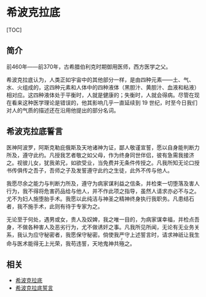 # 希波克拉底

[TOC]

## 简介

前460年——前370年，古希腊伯利克时期御用医师，西方医学之父。

希波克拉底认为，人类正如宇宙中的其他部分一样，是由四种元素——土、气、水、火组成的，这四种元素和人体中的四种液体（黑胆汁、黄胆汁、血液和粘液）相对应。这四种液体处于平衡时，人就是健康的；失衡时，人就会得病。尽管在现在看来这种医学理论是错误的，他其影响几乎一直延续到 19 世纪，时至今日我们对人的气质的描述还在沿用他提出的部分名词。

## 希波克拉底誓言

医神阿波罗，阿斯克勒庇俄斯及天地诸神为证，鄙人敬谨宣誓，愿以自身能判断力所及，遵守此约。凡授我艺者敬之如父母，作为终身同世伴侣，彼有急需我接济之。视彼儿女，犹我弟兄，如欲受业，当免费并无条件传授之。凡我所知无论口授书传俱传之吾子，吾师之子及发誓遵守此约之生徒，此外不传与他人。

我愿尽余之能力与判断力所及，遵守为病家谋利益之信条，并检束一切堕落及害人行为，我不得将危害药品给与他人，并不作此项之指导，虽然人请求亦必不与之。尤不为妇人施堕胎手术。我愿以此纯洁与神圣之精神终身执行我职务。凡患结石者，我不施手术，此则有待于专家为之。

无论至于何处，遇男或女，贵人及奴婢，我之唯一目的，为病家谋幸福，并检点吾身，不做各种害人及恶劣行为，尤不做诱奸之事。凡我所见所闻，无论有无业务关系，我认为应守秘密者，我愿保守秘密。倘使我严守上述誓言时，请求神祇让我生命与医术能得无上光荣，我苟违誓，天地鬼神共<ruby>殛<rt>jí</rt></ruby>之。

## 相关

* [希波克拉底](https://baike.baidu.com/item/%E5%B8%8C%E6%B3%A2%E5%85%8B%E6%8B%89%E5%BA%95)
* [希波克拉底誓言](https://baike.baidu.com/item/%E5%B8%8C%E6%B3%A2%E5%85%8B%E6%8B%89%E5%BA%95%E8%AA%93%E8%AF%8D)

